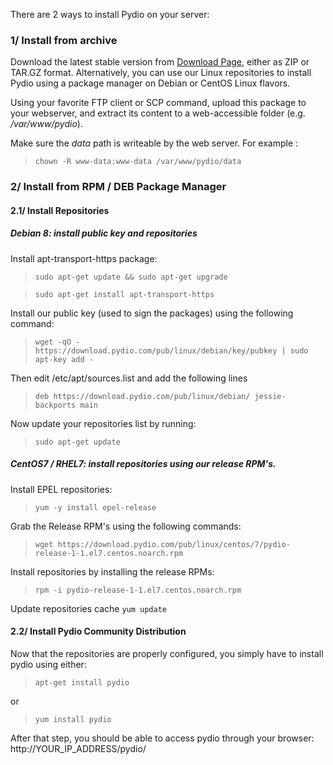 There are 2 ways to install Pydio on your server:

### 1/ Install from archive

Download the latest stable version from [Download Page](https://pydio.com/en/get-pydio), either as ZIP or TAR.GZ format. Alternatively, you can use our Linux repositories to install Pydio using a package manager on Debian or CentOS Linux flavors.

Using your favorite FTP client or SCP command, upload this package to your webserver, and extract its content to a web-accessible folder (e.g. */var/www/pydio*).

Make sure the *data* path is writeable by the web server. For example :

> `chown -R www-data:www-data /var/www/pydio/data`

### 2/ Install from RPM / DEB Package Manager

#### 2.1/ Install Repositories

##### Debian 8: install public key and repositories

Install apt-transport-https package:

> `sudo apt-get update && sudo apt-get upgrade`

> `sudo apt-get install apt-transport-https`

Install our public key (used to sign the packages) using the following command:

> `wget -qO - https://download.pydio.com/pub/linux/debian/key/pubkey | sudo apt-key add -`

Then edit /etc/apt/sources.list and add the following lines

> `deb https://download.pydio.com/pub/linux/debian/ jessie-backports main`

Now update your repositories list by running:

> `sudo apt-get update`

##### CentOS7 / RHEL7: install repositories using our release RPM's.

Install EPEL repositories:

> `yum -y install epel-release`

Grab the Release RPM's using the following commands:
> `wget https://download.pydio.com/pub/linux/centos/7/pydio-release-1-1.el7.centos.noarch.rpm`

Install repositories by installing the release RPMs:

> `rpm -i pydio-release-1-1.el7.centos.noarch.rpm`

Update repositories cache `yum update`

#### 2.2/ Install Pydio Community Distribution

Now that the repositories are properly configured, you simply have to install pydio using either:
> `apt-get install pydio`

or

> `yum install pydio`

After that step, you should be able to access pydio through your browser: http://YOUR_IP_ADDRESS/pydio/
